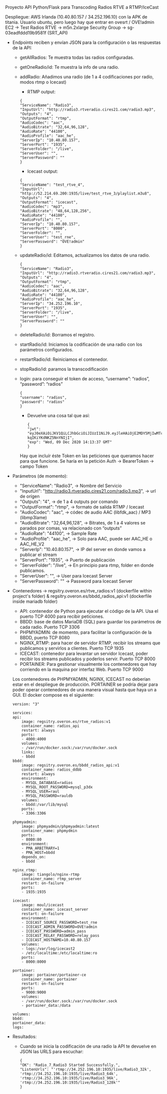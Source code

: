 Proyecto API Python/Flask para Transcoding Radios RTVE a RTMP/IceCast

Despliegue: AWS Irlanda (10.40.80.157 / 34.252.196.10) con la APK de titania. Usuario ubuntu, pero luego hay que entrar en ovesrt / OVE!admin 
            EC2 -> Test Radios RTVE -> m5n.2xlarge
            Security Group -> sg-03eadfddd19b9581f (SRT_API)

- Endpoints reciben y envían JSON para la configuración o las respuestas de la API: 
    - getAllRadios: Te muestra todas las radios configuradas.
    - getOneRadio/id: Te muestra la info de una radio.
    - addRadio: Añadimos una radio (de 1 a 4 codificaciones por radio, modos rtmp o Icecast)
        - RTMP output:
        ```
        {
        "ServiceName": "Radio3",
        "InputUrl": "http://radio3.rtveradio.cires21.com/radio3.mp3",
        "Outputs": "4",
        "OutputFormat": "rtmp",
        "AudioCodec": "aac",
        "AudioBitrate": "32,64,96,128",
        "AudioRate": "44100",
        "AudioProfile": "aac_he",
        "ServerIp": "10.40.80.157",
        "ServerPort": "1935",
        "ServerFolder": "/live",
        "ServerUser": "",
        "ServerPassword": ""
        }
        ```
        - Icecast output:
        ```
        {
        "ServiceName": "test_rtve_4",
        "InputUrl": "http://52.214.69.200:1935/live/test_rtve_3/playlist.m3u8",
        "Outputs": "4",
        "OutputFormat": "icecast",
        "AudioCodec": "mp3",
        "AudioBitrate": "48,64,128,256",
        "AudioRate": "44100",
        "AudioProfile": "",
        "ServerIp": "10.40.80.157",
        "ServerPort": "8000",
        "ServerFolder": "",
        "ServerUser": "test_rne",
        "ServerPassword": "OVE!admin"
        }
        ```
        
    - updateRadio/id: Editamos, actualizamos los datos de una radio.
        ```
        {
        "ServiceName": "Radio3",
        "InputUrl": "http://radio3.rtveradio.cires21.com/radio3.mp3",
        "Outputs": "4",
        "OutputFormat": "rtmp",
        "AudioCodec": "aac",
        "AudioBitrate": "32,64,96,128",
        "AudioRate": "44100",
        "AudioProfile": "aac_he",
        "ServerIp": "34.252.196.10",
        "ServerPort": "1935",
        "ServerFolder": "/live",
        "ServerUser": "",
        "ServerPassword": ""
        }
        ```

    - deleteRadio/id: Borramos el registro.
    - startRadio/id: Iniciamos la codificación de una radio con los parámetros configurados.
    - restartRadio/id: Reiniciamos el contenedor.
    - stopRadio/id: paramos la transcodificación
    - login: para conseguir el token de acceso, “username”: “radios”, “password”: “radios”
        ```
        {
	    "username": "radios",
	    "password": "radios"
        }
        ```
        - Devuelve una cosa tal que así:
            ```
            {
            "jwt": "eyJ0eXAiOiJKV1QiLCJhbGciOiJIUzI1NiJ9.eyJleHAiOjE2MDY5MjIwMTcsImlhdCI6MTYwNjkxODQxNywibmJmIjoxNjA2OTE4NDE3LCJzdWIiOiJyYWRpb3MifQ.R7Kh9noCunu8AImWpy3Uuiy-kqIKiYKdNKZ5NnYNIjI",
            "exp": "Wed, 09 Dec 2020 14:13:37 GMT"
            }
            ```
        Hay que incluír éste Token en las peticiones que queramos hacer para que funcione. Se haría en la petición Auth -> BearerToken -> campo Token

- Parámetros (de momento):

    - "ServiceName": "Radio3",                                                     -> Nombre del Servicio
    - "InputUrl": "http://radio3.rtveradio.cires21.com/radio3.mp3",                -> url de orígen
    - "Outputs": "4",                                                              -> de 1 a 4 outputs por comando 
    - "OutputFormat": "rtmp",                                                      -> formato de salida RTMP / Icecast
    - "AudioCodec": "aac",                                                         -> códec de audio AAC (libfdk_aac) / MP3 (libmp3lame)
    - "AudioBitrate": "32,64,96,128",                                              -> Bitrates, de 1 a 4 valores se parados por comas, va relacionado con “outputs”
    - "AudioRate": "44100",                                                        -> Sample Rate
    - "AudioProfile": "aac_he",                                                    -> Solo para AAC, puede ser AAC_HE o AAC_HE_V2
    - "ServerIp": "10.40.80.157",                                                  -> IP del server en donde vamos a publicar el stream
    - "ServerPort": "1935",                                                        -> Puerto de publicación
    - "ServerFolder": "/live",                                                     -> En principio para rtmp, folder en donde publicamos.
    - "ServerUser": "",                                                            -> User para Icecast Server
    - "ServerPassword": ""                                                         -> Password para Icecast Server


- Contenedores -> regsitry.overon.es/rtve_radios:v1 (dockerfile within project's folder) & regsitry.overon.es/bbdd_radios_api:v1 (dockerfile inside mariadb folder)

    - API: contenedor de Python para ejecutar el código de la API. Usa el puerto TCP 4000 para recibir peticiones.
    - BBDD: base de datos MariaDB (SQL) para guardar los parámetros de cada radio. Puerto TCP 3306
    - PHPMYADMIN: de momento, para facilitar la configuración de la BBDD, puerto TCP 8080
    - NGINX_RTMP: para hacer de servidor RTMP, recibir los streams que publicamos y servirlos a clientes. Puerto TCP 1935
    - ICECAST: contenedor para levantar un servidor Icecast, poder recibir los streams publicados y poderlos servir. Puerto TCP 8000
    - PORTAINER: Para gestionar visualmente los contenedores que hay corriendo en la maquina por interfaz Web. Puerto TCP 9000

    Los contenedores de PHPMYADMIN, NGINX, ICECAST no deberían estar en el despliegue de producción. PORTAINER se podría dejar para poder operar contenedores de una manera visual hasta que haya un a GUI. El docker compose es el siguiente:
    
    ```
    version: "3"

    services:
    api:
        image: regsitry.overon.es/rtve_radios:v1
        container_name: radios_api
        restart: always
        ports:
        - 4000:4000
        volumes:
        - /var/run/docker.sock:/var/run/docker.sock
        links:
        - bbdd
    bbdd:
        image: regsitry.overon.es/bbdd_radios_api:v1
        container_name: radios_ddbb
        restart: always
        environment:
        - MYSQL_DATABASE=radios
        - MYSQL_ROOT_PASSWORD=mysql_p3dx
        - MYSQL_USER=raul
        - MYSQL_PASSWORD=rauldb
        volumes:
        - bbdd:/var/lib/mysql
        ports:
        - 3306:3306

    phpmyadmin:
        image: phpmyadmin/phpmyadmin:latest
        container_name: phpmydmin
        ports:
        - 8080:80
        environment:
        - PMA_ARBITRARY=1
        - PMA_HOST=bbdd
        depends_on:
        - bbdd

    nginx_rtmp:
        image: tiangolo/nginx-rtmp
        container_name: rtmp_server
        restart: on-failure
        ports:
        - 1935:1935

    icecast:
        image: moul/icecast
        container_name: icecast_server
        restart: on-failure
        environment:
        - ICECAST_SOURCE_PASSWORD=test_rne
        - ICECAST_ADMIN_PASSWORD=OVE!admin
        - ICECAST_PASSWORD=admin_pass
        - ICECAST_RELAY_PASSWORD=relay_pass
        - ICECAST_HOSTNAME=10.40.80.157
        volumes:
        - logs:/var/log/icecast2
        - /etc/localtime:/etc/localtime:ro
        ports:
        - 8000:8000

    portainer:
        image: portainer/portainer-ce
        container_name: portainer
        restart: on-failure
        ports:
        - 9000:9000
        volumes:
        - /var/run/docker.sock:/var/run/docker.sock
        - portainer_data:/data

    volumes:
    bbdd:
    portainer_data:
    logs:
    ```

- Resultados:
    - Cuando se inicia la codificación de una radio la API te devuelve en JSON las URLS para escuchar:
        ```
        {
        "OK": "Radio_7_Radio3 Started Successfully.",
        "ListenUrls": "'rtmp://34.252.196.10:1935/live/Radio3_32k', 'rtmp://34.252.196.10:1935/live/Radio3_64k', 'rtmp://34.252.196.10:1935/live/Radio3_96k', 'rtmp://34.252.196.10:1935/live/Radio3_128k'"
        }
        ```

